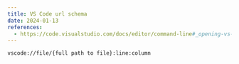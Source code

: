 ```yaml
---
title: VS Code url schema
date: 2024-01-13
references:
  - https://code.visualstudio.com/docs/editor/command-line#_opening-vs-code-with-urls
---
```


```
vscode://file/{full path to file}:line:column
```
